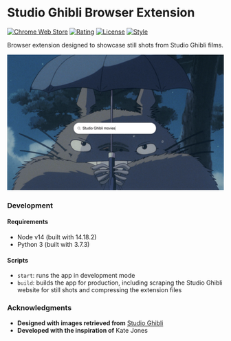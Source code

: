 # Studio Ghibli Browser Extension

[![Chrome Web Store](https://img.shields.io/chrome-web-store/v/fmdejajfcfdnbbanalgjibhcgbhihphd?label=chrome)](https://chrome.google.com/webstore/detail/studio-ghibli-new-tab/fmdejajfcfdnbbanalgjibhcgbhihphd)
[![Rating](https://img.shields.io/chrome-web-store/stars/fmdejajfcfdnbbanalgjibhcgbhihphd)](https://chrome.google.com/webstore/detail/studio-ghibli-new-tab/fmdejajfcfdnbbanalgjibhcgbhihphd)
[![License](https://img.shields.io/github/license/zakwht/ghibli)](/LICENSE)
[![Style](https://img.shields.io/badge/code_style-prettier-ff69b4.svg)](https://github.com/prettier/prettier)

Browser extension designed to showcase still shots from Studio Ghibli films. 

![Screenshot](./screenshot.png)

### Development

#### Requirements
* Node v14 (built with 14.18.2)
* Python 3 (built with 3.7.3)

#### Scripts
* `start`: runs the app in development mode
* `build`: builds the app for production, including scraping the Studio Ghibli website for still shots and compressing the extension files

### Acknowledgments
* __Designed with images retrieved from__ [Studio Ghibli](https://www.ghibli.jp/)
* __Developed with the inspiration of__ Kate Jones
